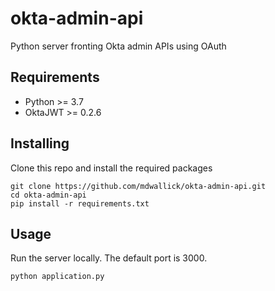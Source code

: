 # okta-admin-api
Python server fronting Okta admin APIs using OAuth

## Requirements
* Python >= 3.7
* OktaJWT >= 0.2.6

## Installing
Clone this repo and install the required packages
```
git clone https://github.com/mdwallick/okta-admin-api.git
cd okta-admin-api
pip install -r requirements.txt
```
## Usage
Run the server locally. The default port is 3000.
```
python application.py
```
